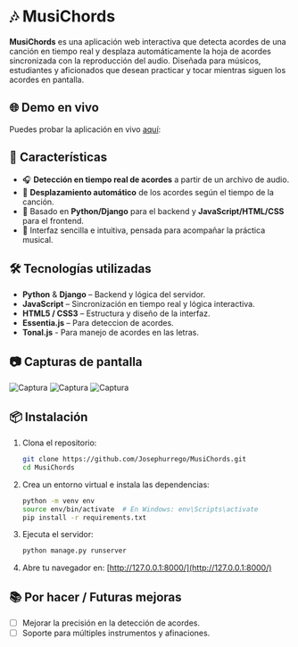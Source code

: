 # 🎶 MusiChords

**MusiChords** es una aplicación web interactiva que detecta acordes de una canción en tiempo real y desplaza automáticamente la hoja de acordes sincronizada con la reproducción del audio. Diseñada para músicos, estudiantes y aficionados que desean practicar y tocar mientras siguen los acordes en pantalla.

## 🌐 Demo en vivo

Puedes probar la aplicación en vivo [aquí](https://musichords-ndcgf.ondigitalocean.app/):

## 🚀 Características

- 🎧 **Detección en tiempo real de acordes** a partir de un archivo de audio.
- 📜 **Desplazamiento automático** de los acordes según el tiempo de la canción.
- 🧠 Basado en **Python/Django** para el backend y **JavaScript/HTML/CSS** para el frontend.
- 🎵 Interfaz sencilla e intuitiva, pensada para acompañar la práctica musical.

## 🛠 Tecnologías utilizadas

- **Python** & **Django** – Backend y lógica del servidor.
- **JavaScript** – Sincronización en tiempo real y lógica interactiva.
- **HTML5 / CSS3** – Estructura y diseño de la interfaz.
- **Essentia.js** – Para deteccion de acordes.
- **Tonal.js** - Para manejo de acordes en las letras.

## 📷 Capturas de pantalla
![Captura](https://i.ibb.co/cXS7H2Hc/Screenshot-28-5-2025-17213-127-0-0-1.jpg)
![Captura](https://i.ibb.co/Q7CtJkfV/Screenshot-28-5-2025-17822-127-0-0-1.jpg)
![Captura](https://i.ibb.co/0RL1qtS0/Screenshot-28-5-2025-172017-127-0-0-1.jpg)


## 📦 Instalación

1. Clona el repositorio:

   ```bash
   git clone https://github.com/Josephurrego/MusiChords.git
   cd MusiChords
   ```
2. Crea un entorno virtual e instala las dependencias:

   ```bash
   python -m venv env
   source env/bin/activate  # En Windows: env\Scripts\activate
   pip install -r requirements.txt
   ```

3. Ejecuta el servidor:

   ```bash
   python manage.py runserver
   ```

4. Abre tu navegador en: [http://127.0.0.1:8000/](http://127.0.0.1:8000/)

## 📚 Por hacer / Futuras mejoras

* [ ] Mejorar la precisión en la detección de acordes.
* [ ] Soporte para múltiples instrumentos y afinaciones.

